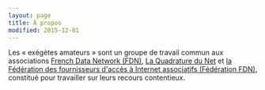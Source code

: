 ```yaml
---
layout: page
title: À propos
modified: 2015-12-01
---
```


Les « exégètes amateurs » sont un groupe de travail commun aux
associations [French Data Network (FDN)][fdn], [La Quadrature du Net][lqdn] et
[la Fédération des fournisseurs d'accès à Internet associatifs (Fédération FDN)][ffdn],
constitué pour travailler sur leurs recours contentieux.

[fdn]: https://www.fdn.fr
[ffdn]: https://www.ffdn.org
[lqdn]: https://www.laquadrature.net/

